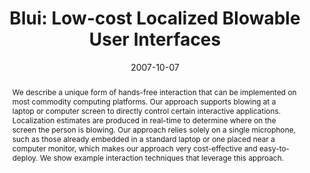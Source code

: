 ---
abstract: |-
  We describe a unique form of hands-free interaction that can be implemented on most commodity computing platforms. Our approach supports blowing at a laptop or computer screen to directly control certain interactive applications. Localization estimates are produced in real-time to determine where on the screen the person is blowing. Our approach relies solely on a single microphone, such as those already embedded in a standard laptop or one placed near a computer monitor, which makes our approach very cost-effective and easy-to-deploy. We show example interaction techniques that leverage this approach.
authors:
- patel
- Gregory D. Abowd
award: ''
bibtex: |-
  @inproceedings{Patel:2007:BLL:1294211.1294250,
   author = {Patel, Shwetak N. and Abowd, Gregory D.},
   title = {Blui: Low-cost Localized Blowable User Interfaces},
   booktitle = {Proceedings of the 20th Annual ACM Symposium on User Interface Software and Technology},
   series = {UIST '07},
   year = {2007},
   isbn = {978-1-59593-679-0},
   location = {Newport, Rhode Island, USA},
   pages = {217--220},
   numpages = {4},
   url = {http://doi.acm.org/10.1145/1294211.1294250},
   doi = {10.1145/1294211.1294250},
   acmid = {1294250},
   publisher = {ACM},
   address = {New York, NY, USA},
   keywords = {blowable user interfaces, hands-free interaction, interaction techniques, interfaces, localization},
  }
caption: ''
citation: |-
  Shwetak N. Patel and Gregory D. Abowd. 2007. Blui: low-cost localized blowable user interfaces.  In Proceedings of the 20th annual ACM symposium on User interface software and technology (UIST '07). ACM, New York, NY, USA,  217-220. DOI=http://dx.doi.org/10.1145/1294211.1294250
conference: ACM symposium on User Interface Software and Technology (UIST), 2007
date: '2007-10-07'
image: ''
pdf: /pdfs/blui.pdf
thumbnail: ''
title: 'Blui: Low-cost Localized Blowable User Interfaces'
video: ''
video_embed: ''
---